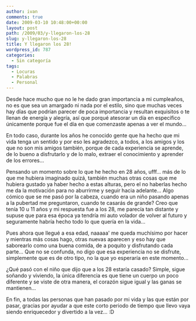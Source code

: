 ```yaml
---
author: ivan
comments: true
date: 2009-03-10 10:48:00+00:00
layout: post
path: /2009/03/y-llegaron-los-28
slug: y-llegaron-los-28
title: Y llegaron los 28!
wordpress_id: 787
categories:
  - Sin categoría
tags:
  - Locuras
  - Palabras
  - Personal
---
```


Desde hace mucho que no le he dado gran importancia a mi cumpleaños, no es que sea un amargado ni nada por el estilo, sino que muchas veces hay días que podrían parecer de poca importancia y resultan exquisitos o te llenan de energía y alegría, así que porqué atesorar un día en específico únicamente porque fue el día en que comenzaste apenas a ver el mundo...

En todo caso, durante los años he conocido gente que ha hecho que mi vida tenga un sentido y por eso les agradezco, a todos, a los amigos y los que no son mis amigos también, porque de cada experiencia se aprende, de lo bueno a disfrutarlo y de lo malo, extraer el conocimiento y aprender de los errores...

Pensando un momento sobre lo que he hecho en 28 años, ufff... más de lo que me hubiera imaginado quizá, también muchas otras cosas que me hubiera gustado ya haber hecho a estas alturas, pero el no haberlas hecho me da la motivación para no aburrirme y seguir hacia adelante... Algo cómico que se me pasó por la cabeza, cuando era un niño pasando apenas a la pubertad me preguntaron, cuando te casarás de grande? Creo que tenía 10 u 11 años y mi respuesta fue a los 28, me parecía tan distante y supuse que para esa época ya tendría mi auto volador de volver al futuro y seguramente habría hecho todo lo que quería en la vida...

Pues ahora que llegué a esa edad, naaaaa' me queda muchísimo por hacer y mientras más cosas hago, otras nuevas aparecen y eso hay que saborearlo como una buena comida, de a poquito y disfrutando cada parte... Que no se confunda, no digo que esa experiencia no se disfrute, simplemente que es de otro tipo, no la que yo esperaría en este momento...

¿Qué pasó con el niño que dijo que a los 28 estaría casado? Simple, sigue soñando y viviendo, la única diferencia es que tiene un cuerpo un poco diferente y se viste de otra manera, el corazón sigue igual y las ganas se mantienen...

En fin, a todas las personas que han pasado por mi vida y las que están por pasar, gracias por ayudar a que este corto periodo de tiempo que llevo vaya siendo enriquecedor y divertido a la vez... :D
